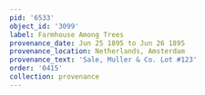 ```yaml
---
pid: '6533'
object_id: '3099'
label: Farmhouse Among Trees
provenance_date: Jun 25 1895 to Jun 26 1895
provenance_location: Netherlands, Amsterdam
provenance_text: 'Sale, Muller & Co. Lot #123'
order: '0415'
collection: provenance
---
```

